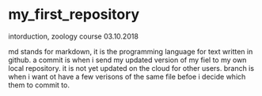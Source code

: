 # my_first_repository
intorduction, zoology course 03.10.2018

md stands for markdown, it is the programming language for text written in github.
a commit is when i send my updated version of my fiel to my own local repository. it is not yet updated on the cloud for other users.
branch is when i want ot have a few verisons of the same file befoe i decide which them to commit to.
